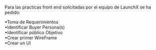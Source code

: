 Para las practicas front end solicitadas por el equipo de LaunchX se ha pedido:

•Toma de Requerimientos  
•Identificar Buyer Persona(s)  
•Identificar público Objetivo  
•Crear primer WireFrame  
•Crear un UI  
